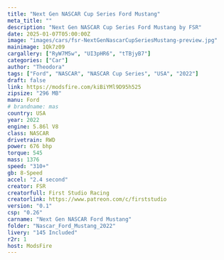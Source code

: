 ```yaml
---
title: "Next Gen NASCAR Cup Series Ford Mustang"
meta_title: ""
description: "Next Gen NASCAR Cup Series Ford Mustang by FSR"
date: 2025-01-07T05:00:00Z
image: "images/cars/fsr-NextGenNascarCupSeriesMustang-preview.jpg"
mainimage: 1Qk7z09
cargallery: ["RyW7M5w", "UI3pHR6", "tTBjyB7"]
categories: ["Car"]
author: "Theodora"
tags: ["Ford", "NASCAR", "NASCAR Cup Series", "USA", "2022"]
draft: false
link: https://modsfire.com/kiBiYMl9D95h525
zipsize: "296 MB"
manu: Ford
# brandname: mas
country: USA
year: 2022
engine: 5.86l V8
class: NASCAR
drivetrain: RWD
power: 676 bhp 
torque: 545
mass: 1376
speed: "310+"
gb: 8-Speed
accel: "2.4 second"
creator: FSR
creatorfull: First Studio Racing
creatorlink: https://www.patreon.com/c/firststudio
version: "0.1"
csp: "0.26"
carname: "Next Gen NASCAR Ford Mustang"
folder: "Nascar_Ford_Mustang_2022"
livery: "145 Included"
r2r: 1
host: ModsFire
---
```


